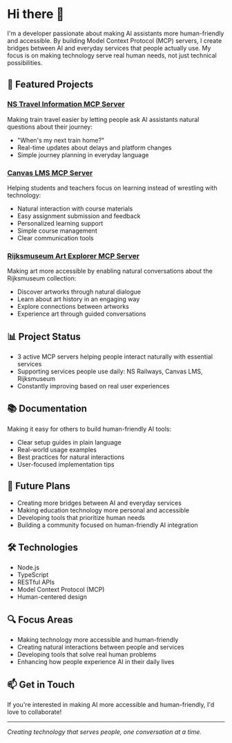 # Hi there 👋

I'm a developer passionate about making AI assistants more human-friendly and accessible. By building Model Context Protocol (MCP) servers, I create bridges between AI and everyday services that people actually use. My focus is on making technology serve real human needs, not just technical possibilities.

## 🚀 Featured Projects

### [NS Travel Information MCP Server](https://github.com/r-huijts/ns-mcp-server)
Making train travel easier by letting people ask AI assistants natural questions about their journey:
- "When's my next train home?"
- Real-time updates about delays and platform changes
- Simple journey planning in everyday language

### [Canvas LMS MCP Server](https://github.com/r-huijts/canvas-mcp)
Helping students and teachers focus on learning instead of wrestling with technology:
- Natural interaction with course materials
- Easy assignment submission and feedback
- Personalized learning support
- Simple course management
- Clear communication tools

### [Rijksmuseum Art Explorer MCP Server](https://github.com/r-huijts/rijksmuseum-mcp)
Making art more accessible by enabling natural conversations about the Rijksmuseum collection:
- Discover artworks through natural dialogue
- Learn about art history in an engaging way
- Explore connections between artworks
- Experience art through guided conversations

## 📊 Project Status
- 3 active MCP servers helping people interact naturally with essential services
- Supporting services people use daily: NS Railways, Canvas LMS, Rijksmuseum
- Constantly improving based on real user experiences

## 📚 Documentation
Making it easy for others to build human-friendly AI tools:
- Clear setup guides in plain language
- Real-world usage examples
- Best practices for natural interactions
- User-focused implementation tips

## 🔮 Future Plans
- Creating more bridges between AI and everyday services
- Making education technology more personal and accessible
- Developing tools that prioritize human needs
- Building a community focused on human-friendly AI integration

## 🛠 Technologies
- Node.js
- TypeScript
- RESTful APIs
- Model Context Protocol (MCP)
- Human-centered design

## 🔍 Focus Areas
- Making technology more accessible and human-friendly
- Creating natural interactions between people and services
- Developing tools that solve real human problems
- Enhancing how people experience AI in their daily lives

## 📫 Get in Touch
If you're interested in making AI more accessible and human-friendly, I'd love to collaborate!

---
*Creating technology that serves people, one conversation at a time.*
